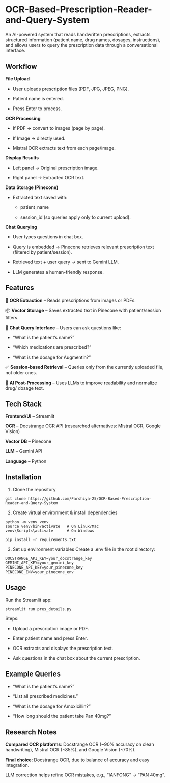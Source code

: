 # OCR-Based-Prescription-Reader-and-Query-System

An AI-powered system that reads handwritten prescriptions, extracts structured information (patient name, drug names, dosages, instructions), and allows users to query the prescription data through a conversational interface.

## Workflow

**File Upload**

- User uploads prescription files (PDF, JPG, JPEG, PNG).

- Patient name is entered.

- Press Enter to process.

**OCR Processing**

- If PDF → convert to images (page by page).

- If Image → directly used.

- Mistral OCR extracts text from each page/image.

**Display Results**

- Left panel → Original prescription image.

- Right panel → Extracted OCR text.

**Data Storage (Pinecone)**

- Extracted text saved with:

    - patient_name

    - session_id (so queries apply only to current upload).

**Chat Querying**

- User types questions in chat box.

- Query is embedded → Pinecone retrieves relevant prescription text (filtered by patient/session).

- Retrieved text + user query → sent to Gemini LLM.

- LLM generates a human-friendly response.

## Features

📄 **OCR Extraction** – Reads prescriptions from images or PDFs.

📦 **Vector Storage** – Saves extracted text in Pinecone with patient/session filters.

💬 **Chat Query Interface** – Users can ask questions like:

- “What is the patient’s name?”

- “Which medications are prescribed?”

- “What is the dosage for Augmentin?”

✅ **Session-based Retrieval** – Queries only from the currently uploaded file, not older ones.

🧠 **AI Post-Processing** – Uses LLMs to improve readability and normalize drug/ dosage text.

## Tech Stack

**Frontend/UI** – Streamlit

**OCR** – Docstrange OCR API (researched alternatives: Mistral OCR, Google Vision)

**Vector DB** – Pinecone

**LLM** – Gemini API

**Language** – Python

## Installation

1. Clone the repository
```
git clone https://github.com/Farshiya-25/OCR-Based-Prescription-Reader-and-Query-System
```

2. Create virtual environment & install dependencies
```
python -m venv venv
source venv/bin/activate   # On Linux/Mac
venv\Scripts\activate      # On Windows

pip install -r requirements.txt
```

3. Set up environment variables
Create a .env file in the root directory:
```
DOCSTRANGE_API_KEY=your_docstrange_key
GEMINI_API_KEY=your_gemini_key
PINECONE_API_KEY=your_pinecone_key
PINECONE_ENV=your_pinecone_env
```
## Usage

Run the Streamlit app:
```
streamlit run pres_details.py
```

Steps:

- Upload a prescription image or PDF.

- Enter patient name and press Enter.

- OCR extracts and displays the prescription text.

- Ask questions in the chat box about the current prescription.

## Example Queries

- “What is the patient’s name?”

- “List all prescribed medicines.”

- “What is the dosage for Amoxicillin?”

- “How long should the patient take Pan 40mg?”

## Research Notes

**Compared OCR platforms**: Docstrange OCR (~90% accuracy on clean handwriting), Mistral OCR (~85%), and Google Vision (~70%).

**Final choice**: Docstrange OCR, due to balance of accuracy and easy integration.

LLM correction helps refine OCR mistakes, e.g., “IANFONG” → “PAN 40mg”.

